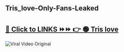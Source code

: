 
 ## Tris_love-Only-Fans-Leaked

# <h2><a href="https://clipsfans.com/Tris_love&ref=git">🔗 Click to LINKS ⏩⏩ 👉 🟢 Tris love </a></h2>

<a href="https://clipsfans.com/Tris_love&ref=git" rel="nofollow" data-target="animated-image.originalLink"><img src="https://i.ibb.co.com/xMMVF88/686577567.gif" alt="Viral Video Original" style="max-width: 100%; display: inline-block;" data-target="animated-image.originalImage"></a>

